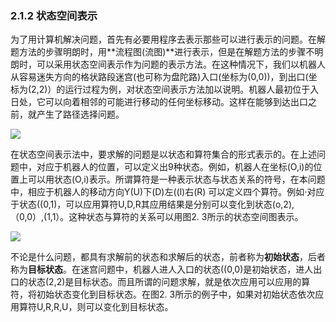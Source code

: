 ### 2.1.2 状态空间表示

为了用计算机解决问题，首先有必要用程序去表示那些可以进行表示的问题。在解题方法的步骤明朗时，用**流程图(流图)**进行表示，但是在解题方法的步骤不明朗时，可以采用状态空间表示作为问题的表示方法。在这种情况下，我们以机器人从容易迷失方向的格状路段迷宫(也可称为盘陀路)入口(坐标为(0,0))，到出口(坐标为(2,2)）的运行过程为例，对状态空间表示方法加以说明。机器人最初位于入日处，它可以向着相邻的可能进行移动的任何坐标移动。这样在能够到达出口之前，就产生了路径选择问题。

![](迷宫.jpg)

在状态空间表示法中，要求解的问题是以状态和算符集合的形式表示的。在上述问题中，对应于机器人的位置，可以定义出9种状态。例如，机器人在坐标(O,i)的位置上可以用状态(O,i)表示。所谓算符是一种表示状态与状态关系的符号，在本问题中，相应于机器人的移动方向Y(U)下(D)左((l)右(R)
可以定义四个算符。例如·对应于状态((0,1)，可以应用算符U,D,R其应用结果是分别可以变化到状态(o,2),（0,0）,(1,1）。这种状态与算符的关系可以用图2. 3所示的状态空间图表示。

![](迷宫的状态空间表示.jpg)

不论是什么问题，都具有求解前的状态和求解后的状态，前者称为**初始状态**，后者称为**目标状态**。在迷宫问题中，机器人进人入口的状态((0,0)是初始状态，进人出口的状态(2,2)是目标状态。而且所谓的问题求解，就是依次应用可以应用的算符，将初始状态变化到目标状态。在图2. 3所示的例子中，如果对初始状态依次应用算符U,R,R,U，则可以变化到目标状态。
